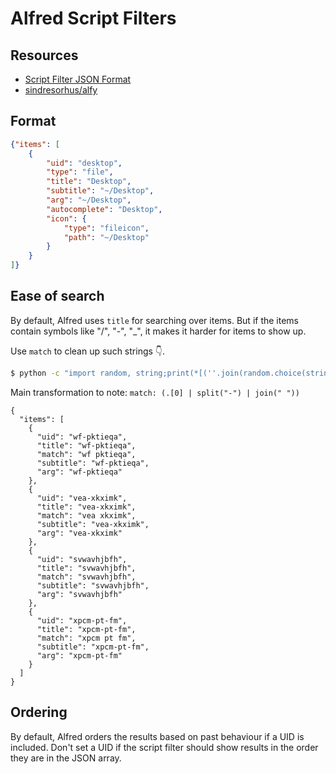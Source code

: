 Alfred Script Filters
===

Resources
---

- [Script Filter JSON Format][1]
- [sindresorhus/alfy][2]

<!-- Links -->
[1]: https://www.alfredapp.com/help/workflows/inputs/script-filter/json/
[2]: https://github.com/sindresorhus/alfy

<!-- Links end -->

Format
---

```json
{"items": [
    {
        "uid": "desktop",
        "type": "file",
        "title": "Desktop",
        "subtitle": "~/Desktop",
        "arg": "~/Desktop",
        "autocomplete": "Desktop",
        "icon": {
            "type": "fileicon",
            "path": "~/Desktop"
        }
    }
]}
```

Ease of search
---

By default, Alfred uses `title` for searching over items. But if the items
contain symbols like "/", "-", "_", it makes it harder for items to show up.

Use `match` to clean up such strings 👇.

```bash
$ python -c "import random, string;print(*[(''.join(random.choice(string.ascii_lowercase+ '-' + '-') for i in range(10))) for j in range(4)], sep='\n')" | jq -R -n -c '[inputs|split(",")|{uid:.[0], title: .[0], match: (.[0]|split("-")|join(" ")), subtitle: .[0], arg: .[0]}] | {items: .}|.' | jq
```

Main transformation to note: `match: (.[0] | split("-") | join(" "))`

```
{
  "items": [
    {
      "uid": "wf-pktieqa",
      "title": "wf-pktieqa",
      "match": "wf pktieqa",
      "subtitle": "wf-pktieqa",
      "arg": "wf-pktieqa"
    },
    {
      "uid": "vea-xkximk",
      "title": "vea-xkximk",
      "match": "vea xkximk",
      "subtitle": "vea-xkximk",
      "arg": "vea-xkximk"
    },
    {
      "uid": "svwavhjbfh",
      "title": "svwavhjbfh",
      "match": "svwavhjbfh",
      "subtitle": "svwavhjbfh",
      "arg": "svwavhjbfh"
    },
    {
      "uid": "xpcm-pt-fm",
      "title": "xpcm-pt-fm",
      "match": "xpcm pt fm",
      "subtitle": "xpcm-pt-fm",
      "arg": "xpcm-pt-fm"
    }
  ]
}

```

Ordering
---

By default, Alfred orders the results based on past behaviour if a UID is
included. Don't set a UID if the script filter should show results in the order
they are in the JSON array.

